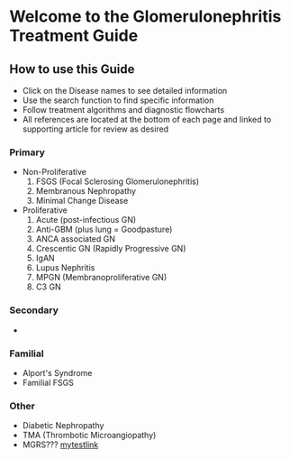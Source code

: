 # **Welcome to the Glomerulonephritis Treatment Guide**
## How to use this Guide
* Click on the Disease names to see detailed information
* Use the search function to find specific information
* Follow treatment algorithms and diagnostic flowcharts
* All references are located at the bottom of each page and linked to supporting article for review as desired
### **Primary**
* Non-Proliferative 
   1. FSGS (Focal Sclerosing Glomerulonephritis)
   2. Membranous Nephropathy
   3. Minimal Change Disease
* Proliferative 
   1. Acute (post-infectious GN)
   2. Anti-GBM (plus lung = Goodpasture)
   3. ANCA associated GN
   4. Crescentic GN (Rapidly Progressive GN)
   5. IgAN
   6. Lupus Nephritis 
   7. MPGN (Membranoproliferative GN)
   8. C3 GN
### **Secondary**
* 
### **Familial**
* Alport's Syndrome
* Familial FSGS
### **Other**
* Diabetic Nephropathy
* TMA (Thrombotic Microangiopathy)
* MGRS???
[mytestlink](Test.md)
